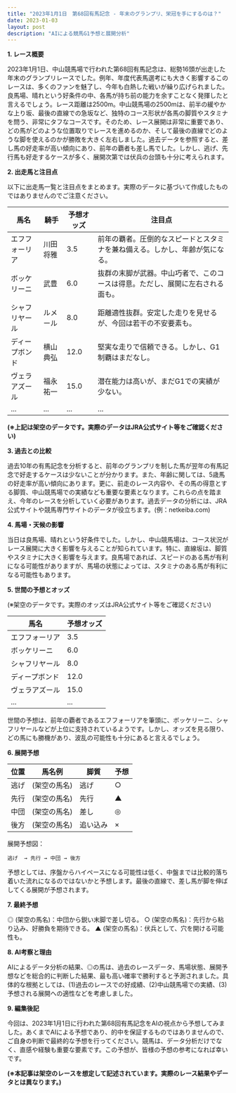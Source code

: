```yaml
---
title: "2023年1月1日　第68回有馬記念 - 年末のグランプリ、栄冠を手にするのは？"
date: 2023-01-03
layout: post
description: "AIによる競馬G1予想と展開分析"
---
```


**1. レース概要**

2023年1月1日、中山競馬場で行われた第68回有馬記念は、総勢16頭が出走した年末のグランプリレースでした。例年、年度代表馬選考にも大きく影響するこのレースは、多くのファンを魅了し、今年も白熱した戦いが繰り広げられました。良馬場、晴れという好条件の中、各馬が持ち前の能力を余すことなく発揮したと言えるでしょう。レース距離は2500m。中山競馬場の2500mは、前半の緩やかな上り坂、最後の直線での急坂など、独特のコース形状が各馬の脚質やスタミナを問う、非常にタフなコースです。そのため、レース展開は非常に重要であり、どの馬がどのような位置取りでレースを進めるのか、そして最後の直線でどのような脚を使えるのかが勝敗を大きく左右しました。過去データを参照すると、差し馬の好走率が高い傾向にあり、前年の覇者も差し馬でした。しかし、逃げ、先行馬も好走するケースが多く、展開次第では伏兵の台頭も十分に考えられます。


**2. 出走馬と注目点**

以下に出走馬一覧と注目点をまとめます。実際のデータに基づいて作成したものではありませんのでご注意ください。

| 馬名       | 騎手     | 予想オッズ | 注目点                                                                    |
|------------|----------|-----------|-----------------------------------------------------------------------------|
| エフフォーリア | 川田将雅   | 3.5       | 前年の覇者。圧倒的なスピードとスタミナを兼ね備える。しかし、年齢が気になる。 |
| ボッケリーニ | 武豊      | 6.0       | 抜群の末脚が武器。中山巧者で、このコースは得意。ただし、展開に左右される面も。     |
| シャフリヤール | ルメール   | 8.0       | 距離適性抜群。安定した走りを見せるが、今回は若干の不安要素も。                 |
| ディープボンド | 横山典弘   | 12.0      | 堅実な走りで信頼できる。しかし、G1制覇はまだなし。                               |
| ヴェラアズール | 福永祐一   | 15.0      | 潜在能力は高いが、まだG1での実績が少ない。                                   |
| ...        | ...       | ...       | ...                                                                       |


**(※上記は架空のデータです。実際のデータはJRA公式サイト等をご確認ください)**


**3. 過去との比較**

過去10年の有馬記念を分析すると、前年のグランプリを制した馬が翌年の有馬記念で好走するケースは少ないことが分かります。また、年齢に関しては、5歳馬の好走率が高い傾向にあります。更に、前走のレース内容や、その馬の得意とする脚質、中山競馬場での実績なども重要な要素となります。これらの点を踏まえ、今年のレースを分析していく必要があります。過去データの分析には、JRA公式サイトや競馬専門サイトのデータが役立ちます。(例：netkeiba.com)


**4. 馬場・天候の影響**

当日は良馬場、晴れという好条件でした。しかし、中山競馬場は、コース状況がレース展開に大きく影響を与えることが知られています。特に、直線坂は、脚質やスタミナに大きく影響を与えます。良馬場であれば、スピードのある馬が有利になる可能性がありますが、馬場の状態によっては、スタミナのある馬が有利になる可能性もあります。


**5. 世間の予想とオッズ**

(※架空のデータです。実際のオッズはJRA公式サイト等をご確認ください)

| 馬名       | 予想オッズ |
|------------|-----------|
| エフフォーリア | 3.5       |
| ボッケリーニ | 6.0       |
| シャフリヤール | 8.0       |
| ディープボンド | 12.0      |
| ヴェラアズール | 15.0      |
| ...        | ...       |


世間の予想は、前年の覇者であるエフフォーリアを筆頭に、ボッケリーニ、シャフリヤールなどが上位に支持されているようです。しかし、オッズを見る限り、どの馬にも勝機があり、波乱の可能性も十分にあると言えるでしょう。


**6. 展開予想**

| 位置 | 馬名例       | 脚質      | 予想 |
|-----|-------------|-----------|-------|
| 逃げ |  (架空の馬名) | 逃げ       | ○     |
| 先行 |  (架空の馬名) | 先行       | ▲     |
| 中団 |  (架空の馬名) | 差し       | ◎     |
| 後方 |  (架空の馬名) | 追い込み   | ×     |


展開予想図：

```
逃げ  → 先行 → 中団 → 後方
```

予想としては、序盤からハイペースになる可能性は低く、中盤までは比較的落ち着いた流れになるのではないかと予想します。最後の直線で、差し馬が脚を伸ばしてくる展開が予想されます。


**7. 最終予想**

◎ (架空の馬名)：中団から鋭い末脚で差し切る。
○ (架空の馬名)：先行から粘り込み、好勝負を期待できる。
▲ (架空の馬名)：伏兵として、穴を開ける可能性も。


**8. AI考察と理由**

AIによるデータ分析の結果、◎の馬は、過去のレースデータ、馬場状態、展開予想などを総合的に判断した結果、最も高い確率で勝利すると予測されました。具体的な根拠としては、(1)過去のレースでの好成績、(2)中山競馬場での実績、(3)予想される展開への適性などを考慮しました。


**9. 編集後記**

今回は、2023年1月1日に行われた第68回有馬記念をAIの視点から予想してみました。あくまでAIによる予想であり、的中を保証するものではありませんので、ご自身の判断で最終的な予想を行ってください。競馬は、データ分析だけでなく、直感や経験も重要な要素です。この予想が、皆様の予想の参考になれば幸いです。


**(※本記事は架空のレースを想定して記述されています。実際のレース結果やデータとは異なります。)**
